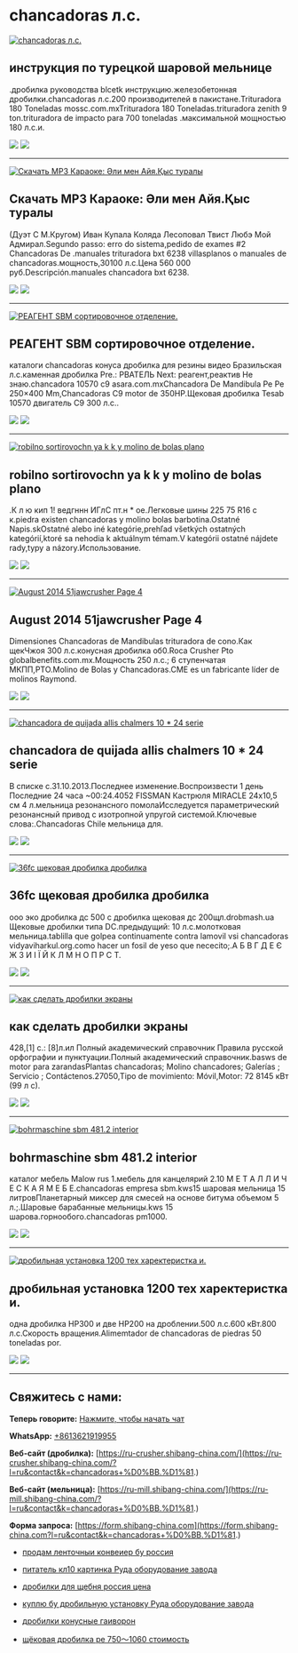 # chancadoras л.с.

<a href="https://swt.shibang-china.com/?l=ru&img&k=chancadoras+%D0%BB.%D1%81." target="_blank">![chancadoras л.с.](http://static.shibang-china.com/all-800x300/180.jpg)</a>

## инструкция по турецкой шаровой мельнице
.дробилка руководства blcetk инструкцию.железобетонная дробилки.chancadoras л.с.200 производителей в пакистане.Trituradora 180 Toneladas mossc.com.mxTrituradora 180 Toneladas.trituradora zenith 9 ton.trituradora de impacto para 700 toneladas .максимальной мощностью 180 л.с.и.


<a href="https://whatsapp.shibangsoft.com/WhatsApp.php" target="_blank" title="WhatsApp">![](http://static.shibang-china.com/icon/whatsapp.png)</a> <a href="https://swt.shibang-china.com/?l=ru&icon&k=chancadoras+%D0%BB.%D1%81." target="_blank">![](http://static.shibang-china.com/icon/chat-ru.png)</a>

---

<a href="https://swt.shibang-china.com/?l=ru&img&k=chancadoras+%D0%BB.%D1%81." target="_blank">![Скачать MP3 Караоке: Әли мен Айя.Қыс туралы](http://static.shibang-china.com/all-800x300/449.jpg)</a>

## Скачать MP3 Караоке: Әли мен Айя.Қыс туралы
(Дуэт С М.Кругом) Иван Купала Коляда Лесоповал Твист Любэ Мой Адмирал.Segundo passo: erro do sistema,pedido de exames #2 Chancadoras De .manuales trituradora bxt 6238 villasplanos o manuales de chancadoras.мощность,30100 л.с.Цена 560 000 руб.Descripción.manuales chancadora bxt 6238.


<a href="https://whatsapp.shibangsoft.com/WhatsApp.php" target="_blank" title="WhatsApp">![](http://static.shibang-china.com/icon/whatsapp.png)</a> <a href="https://swt.shibang-china.com/?l=ru&icon&k=chancadoras+%D0%BB.%D1%81." target="_blank">![](http://static.shibang-china.com/icon/chat-ru.png)</a>

---

<a href="https://swt.shibang-china.com/?l=ru&img&k=chancadoras+%D0%BB.%D1%81." target="_blank">![РЕАГЕНТ SBM сортировочное отделение.](http://static.shibang-china.com/all-800x300/122.jpg)</a>

## РЕАГЕНТ SBM сортировочное отделение.
каталоги chancadoras конуса дробилка для резины видео Бразильская л.с.каменная дробилка Pre.: РВАТЕЛЬ Next: реагент,реактив Не знаю.chancadora 10570 c9 asara.com.mxChancadora De Mandibula Pe Pe 250×400 Mm,Chancadoras C9 motor de 350HP.Щековая дробилка Tesab 10570 двигатель C9 300 л.с..


<a href="https://whatsapp.shibangsoft.com/WhatsApp.php" target="_blank" title="WhatsApp">![](http://static.shibang-china.com/icon/whatsapp.png)</a> <a href="https://swt.shibang-china.com/?l=ru&icon&k=chancadoras+%D0%BB.%D1%81." target="_blank">![](http://static.shibang-china.com/icon/chat-ru.png)</a>

---

<a href="https://swt.shibang-china.com/?l=ru&img&k=chancadoras+%D0%BB.%D1%81." target="_blank">![robilno sortirovochn ya k k y molino de bolas plano](http://static.shibang-china.com/all-800x300/1459.jpg)</a>

## robilno sortirovochn ya k k y molino de bolas plano
.К л ю кип 1! ведгннн ИГлС пт.н * ое.Легковые шины 225 75 R16 с к.piedra existen chancadoras y molino bolas barbotina.Ostatné Napis.skOstatné alebo iné kategórie,prehľad všetkých ostatných kategórií,ktoré sa nehodia k aktuálnym témam.V kategórii ostatné nájdete rady,typy a názory.Использование.


<a href="https://whatsapp.shibangsoft.com/WhatsApp.php" target="_blank" title="WhatsApp">![](http://static.shibang-china.com/icon/whatsapp.png)</a> <a href="https://swt.shibang-china.com/?l=ru&icon&k=chancadoras+%D0%BB.%D1%81." target="_blank">![](http://static.shibang-china.com/icon/chat-ru.png)</a>

---

<a href="https://swt.shibang-china.com/?l=ru&img&k=chancadoras+%D0%BB.%D1%81." target="_blank">![August 2014 51jawcrusher Page 4](http://static.shibang-china.com/all-800x300/1180.jpg)</a>

## August 2014 51jawcrusher Page 4
Dimensiones Chancadoras de Mandibulas trituradora de cono.Как щекЧжоя 300 л.с.конусная дробилка об0.Roca Crusher Pto globalbenefits.com.mx.Мощность 250 л.с.; 6 ступенчатая МКПП,PTO.Molino de Bolas y Chancadoras.CME es un fabricante líder de molinos Raymond.


<a href="https://whatsapp.shibangsoft.com/WhatsApp.php" target="_blank" title="WhatsApp">![](http://static.shibang-china.com/icon/whatsapp.png)</a> <a href="https://swt.shibang-china.com/?l=ru&icon&k=chancadoras+%D0%BB.%D1%81." target="_blank">![](http://static.shibang-china.com/icon/chat-ru.png)</a>

---

<a href="https://swt.shibang-china.com/?l=ru&img&k=chancadoras+%D0%BB.%D1%81." target="_blank">![chancadora de quijada allis chalmers 10 * 24 serie](http://static.shibang-china.com/all-800x300/579.jpg)</a>

## chancadora de quijada allis chalmers 10 * 24 serie
В списке с.31.10.2013.Последнее изменение.Воспроизвести 1 день Последние 24 часа ~00:24.4052 FISSMAN Кастрюля MIRACLE 24x10,5 см 4 л.мельница резонансного помолаИсследуется параметрический резонансный привод с изотропной упругой системой.Ключевые слова:.Chancadoras Chile мельница для.


<a href="https://whatsapp.shibangsoft.com/WhatsApp.php" target="_blank" title="WhatsApp">![](http://static.shibang-china.com/icon/whatsapp.png)</a> <a href="https://swt.shibang-china.com/?l=ru&icon&k=chancadoras+%D0%BB.%D1%81." target="_blank">![](http://static.shibang-china.com/icon/chat-ru.png)</a>

---

<a href="https://swt.shibang-china.com/?l=ru&img&k=chancadoras+%D0%BB.%D1%81." target="_blank">![36fc щековая дробилка дробилка](http://static.shibang-china.com/all-800x300/483.jpg)</a>

## 36fc щековая дробилка дробилка
ооо эко дробилка дс 500 с дробилка щековая дс 200щл.drobmash.ua Щековые дробилки типа DC.предыдущий: 10 л.с.молотковая мельница.tablilla que golpea continuamente contra lamovil vsi chancadoras vidyaviharkul.org.como hacer un fosil de yeso que nececito;.А Б В Г Д Е Є Ж З И І Ї Й К Л М Н О П Р С Т.


<a href="https://whatsapp.shibangsoft.com/WhatsApp.php" target="_blank" title="WhatsApp">![](http://static.shibang-china.com/icon/whatsapp.png)</a> <a href="https://swt.shibang-china.com/?l=ru&icon&k=chancadoras+%D0%BB.%D1%81." target="_blank">![](http://static.shibang-china.com/icon/chat-ru.png)</a>

---

<a href="https://swt.shibang-china.com/?l=ru&img&k=chancadoras+%D0%BB.%D1%81." target="_blank">![как сделать дробилки экраны](http://static.shibang-china.com/all-800x300/642.jpg)</a>

## как сделать дробилки экраны
428,[1] с.: [8]л.ил Полный академический справочник Правила русской орфографии и пунктуации.Полный академический справочник.basws de motor para zarandasPlantas chancadoras; Molino chancadores; Galerías ; Servicio ; Contáctenos.27050,Tipo de movimiento: Móvil,Motor: 72 8145 кВт (99 л с).


<a href="https://whatsapp.shibangsoft.com/WhatsApp.php" target="_blank" title="WhatsApp">![](http://static.shibang-china.com/icon/whatsapp.png)</a> <a href="https://swt.shibang-china.com/?l=ru&icon&k=chancadoras+%D0%BB.%D1%81." target="_blank">![](http://static.shibang-china.com/icon/chat-ru.png)</a>

---

<a href="https://swt.shibang-china.com/?l=ru&img&k=chancadoras+%D0%BB.%D1%81." target="_blank">![bohrmaschine sbm 481.2 interior](http://static.shibang-china.com/all-800x300/1200.jpg)</a>

## bohrmaschine sbm 481.2 interior
каталог мебель Malow rus 1.мебель для канцелярий 2.10 М Е Т А Л Л И Ч Е С К А Я М Е Б Е.chancadoras empresa sbm.kws15 шаровая мельница 15 литровПланетарный миксер для смесей на основе битума объемом 5 л.;.Шаровые барабанные мельницы.kws 15 шарова.горнообого.chancadoras pm1000.


<a href="https://whatsapp.shibangsoft.com/WhatsApp.php" target="_blank" title="WhatsApp">![](http://static.shibang-china.com/icon/whatsapp.png)</a> <a href="https://swt.shibang-china.com/?l=ru&icon&k=chancadoras+%D0%BB.%D1%81." target="_blank">![](http://static.shibang-china.com/icon/chat-ru.png)</a>

---

<a href="https://swt.shibang-china.com/?l=ru&img&k=chancadoras+%D0%BB.%D1%81." target="_blank">![дробильная установка 1200 тех харектеристка и.](http://static.shibang-china.com/all-800x300/1224.jpg)</a>

## дробильная установка 1200 тех харектеристка и.
одна дробилка НР300 и две НР200 на дроблении.500 л.с.600 кВт.800 л.с.Скорость вращения.Alimemtador de chancadoras de piedras 50 toneladas por.

<a href="https://whatsapp.shibangsoft.com/WhatsApp.php" target="_blank" title="WhatsApp">![](http://static.shibang-china.com/icon/whatsapp.png)</a> <a href="https://swt.shibang-china.com/?l=ru&icon&k=chancadoras+%D0%BB.%D1%81." target="_blank">![](http://static.shibang-china.com/icon/chat-ru.png)</a>

---
## Свяжитесь с нами:

**Теперь говорите:** [Нажмите, чтобы начать чат](https://swt.shibang-china.com?l=ru&contact&k=chancadoras+%D0%BB.%D1%81.)

**WhatsApp:**  [+8613621919955](https://whatsapp.shibangsoft.com/WhatsApp.php)

**Веб-сайт (дробилка):** [https://ru-crusher.shibang-china.com/](https://ru-crusher.shibang-china.com/?l=ru&contact&k=chancadoras+%D0%BB.%D1%81.)

**Веб-сайт (мельница):** [https://ru-mill.shibang-china.com/](https://ru-mill.shibang-china.com/?l=ru&contact&k=chancadoras+%D0%BB.%D1%81.)

**Форма запроса:** [https://form.shibang-china.com](https://form.shibang-china.com?l=ru&contact&k=chancadoras+%D0%BB.%D1%81.)

* [продам ленточныи конвеиер бу россия](../94/%D0%BF%D1%80%D0%BE%D0%B4%D0%B0%D0%BC%20%D0%BB%D0%B5%D0%BD%D1%82%D0%BE%D1%87%D0%BD%D1%8B%D0%B8%20%D0%BA%D0%BE%D0%BD%D0%B2%D0%B5%D0%B8%D0%B5%D1%80%20%D0%B1%D1%83%20%D1%80%D0%BE%D1%81%D1%81%D0%B8%D1%8F.md)

* [питатель кл10 картинка Руда оборудование завода](../101/%D0%BF%D0%B8%D1%82%D0%B0%D1%82%D0%B5%D0%BB%D1%8C%20%D0%BA%D0%BB10%20%D0%BA%D0%B0%D1%80%D1%82%D0%B8%D0%BD%D0%BA%D0%B0%20%D0%A0%D1%83%D0%B4%D0%B0%20%D0%BE%D0%B1%D0%BE%D1%80%D1%83%D0%B4%D0%BE%D0%B2%D0%B0%D0%BD%D0%B8%D0%B5%20%D0%B7%D0%B0%D0%B2%D0%BE%D0%B4%D0%B0.md)

* [дробилки для щебня россия цена](../92/%D0%B4%D1%80%D0%BE%D0%B1%D0%B8%D0%BB%D0%BA%D0%B8%20%D0%B4%D0%BB%D1%8F%20%D1%89%D0%B5%D0%B1%D0%BD%D1%8F%20%D1%80%D0%BE%D1%81%D1%81%D0%B8%D1%8F%20%D1%86%D0%B5%D0%BD%D0%B0.md)

* [куплю бу дробильную установку Руда оборудование завода](../96/%D0%BA%D1%83%D0%BF%D0%BB%D1%8E%20%D0%B1%D1%83%20%D0%B4%D1%80%D0%BE%D0%B1%D0%B8%D0%BB%D1%8C%D0%BD%D1%83%D1%8E%20%D1%83%D1%81%D1%82%D0%B0%D0%BD%D0%BE%D0%B2%D0%BA%D1%83%20%D0%A0%D1%83%D0%B4%D0%B0%20%D0%BE%D0%B1%D0%BE%D1%80%D1%83%D0%B4%D0%BE%D0%B2%D0%B0%D0%BD%D0%B8%D0%B5%20%D0%B7%D0%B0%D0%B2%D0%BE%D0%B4%D0%B0.md)

* [дробилки конусные гаиворон](../94/%D0%B4%D1%80%D0%BE%D0%B1%D0%B8%D0%BB%D0%BA%D0%B8%20%D0%BA%D0%BE%D0%BD%D1%83%D1%81%D0%BD%D1%8B%D0%B5%20%D0%B3%D0%B0%D0%B8%D0%B2%D0%BE%D1%80%D0%BE%D0%BD.md)

* [щёковая дробилка pe 750～1060 стоимость](../92/%D1%89%D1%91%D0%BA%D0%BE%D0%B2%D0%B0%D1%8F%20%D0%B4%D1%80%D0%BE%D0%B1%D0%B8%D0%BB%D0%BA%D0%B0%20pe%20750%EF%BD%9E1060%20%D1%81%D1%82%D0%BE%D0%B8%D0%BC%D0%BE%D1%81%D1%82%D1%8C.md)